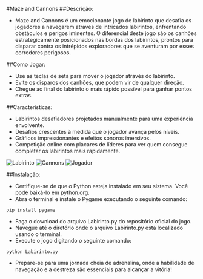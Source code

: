#Maze and Cannons
##Descrição:

- Maze and Cannons é um emocionante jogo de labirinto que desafia os jogadores a navegarem através de intricados labirintos, enfrentando obstáculos e perigos iminentes. O diferencial deste jogo são os canhões estrategicamente posicionados nas bordas dos labirintos, prontos para disparar contra os intrépidos exploradores que se aventuram por esses corredores perigosos.

##Como Jogar:

- Use as teclas de seta para mover o jogador através do labirinto.
- Evite os disparos dos canhões, que podem vir de qualquer direção.
- Chegue ao final do labirinto o mais rápido possível para ganhar pontos extras.

##Características:

- Labirintos desafiadores projetados manualmente para uma experiência envolvente.
- Desafios crescentes à medida que o jogador avança pelos níveis.
- Gráficos impressionantes e efeitos sonoros imersivos.
- Competição online com placares de líderes para ver quem consegue completar os labirintos mais rapidamente.

![Labirinto](https://media.discordapp.net/attachments/873188956928348250/1216173675330670712/logofinal1.png?ex=65ff6cff&is=65ecf7ff&hm=6ed0666d7d4ac51d48e214b17b34b7883cf532e3a843bd48b875e343a43141c3&=&format=webp&quality=lossless)
![Cannons](https://media.discordapp.net/attachments/873188956928348250/1216173436926296184/Screenshot_2.png?ex=65ff6cc6&is=65ecf7c6&hm=34eddfc6fa88fd55858a12c9c9867e2603d40d87bbfc69096af0bf60878aac59&=&format=webp&quality=lossless)
![Jogador](https://media.discordapp.net/attachments/873188956928348250/1216173449693757510/Screenshot_3.png?ex=65ff6cc9&is=65ecf7c9&hm=bcb20ef0c4e7efad55f5d1e6ff80bbf25dfd1cf6471ebe8b16593f0546310894&=&format=webp&quality=lossless)

##Instalação:

- Certifique-se de que o Python esteja instalado em seu sistema. Você pode baixá-lo em python.org.
- Abra o terminal e instale o Pygame executando o seguinte comando:

```pip install pygame```

- Faça o download do arquivo Labirinto.py do repositório oficial do jogo.
- Navegue até o diretório onde o arquivo Labirinto.py está localizado usando o terminal.
- Execute o jogo digitando o seguinte comando:

```python Labirinto.py```

- Prepare-se para uma jornada cheia de adrenalina, onde a habilidade de navegação e a destreza são essenciais para alcançar a vitória!

